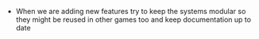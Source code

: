 - When we are adding new features try to keep the systems modular so they might be reused in other games too and keep documentation up to date
